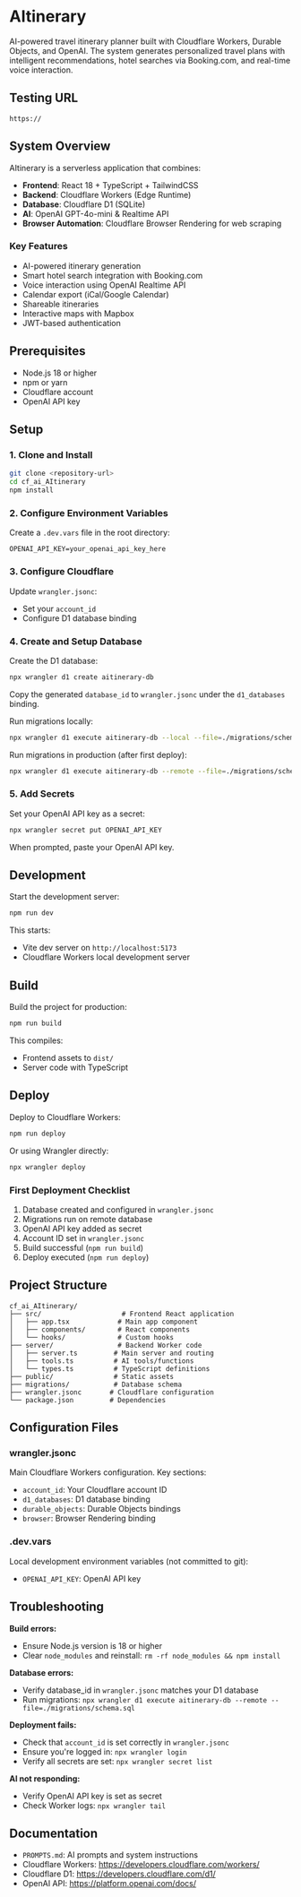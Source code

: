 # AItinerary

AI-powered travel itinerary planner built with Cloudflare Workers, Durable Objects, and OpenAI. The system generates personalized travel plans with intelligent recommendations, hotel searches via Booking.com, and real-time voice interaction.

## Testing URL
```
https://
```

## System Overview

AItinerary is a serverless application that combines:
- **Frontend**: React 18 + TypeScript + TailwindCSS
- **Backend**: Cloudflare Workers (Edge Runtime)
- **Database**: Cloudflare D1 (SQLite)
- **AI**: OpenAI GPT-4o-mini & Realtime API
- **Browser Automation**: Cloudflare Browser Rendering for web scraping

### Key Features
- AI-powered itinerary generation
- Smart hotel search integration with Booking.com
- Voice interaction using OpenAI Realtime API
- Calendar export (iCal/Google Calendar)
- Shareable itineraries
- Interactive maps with Mapbox
- JWT-based authentication

## Prerequisites

- Node.js 18 or higher
- npm or yarn
- Cloudflare account
- OpenAI API key

## Setup

### 1. Clone and Install

```bash
git clone <repository-url>
cd cf_ai_AItinerary
npm install
```

### 2. Configure Environment Variables

Create a `.dev.vars` file in the root directory:

```env
OPENAI_API_KEY=your_openai_api_key_here
```

### 3. Configure Cloudflare

Update `wrangler.jsonc`:
- Set your `account_id`
- Configure D1 database binding

### 4. Create and Setup Database

Create the D1 database:

```bash
npx wrangler d1 create aitinerary-db
```

Copy the generated `database_id` to `wrangler.jsonc` under the `d1_databases` binding.

Run migrations locally:

```bash
npx wrangler d1 execute aitinerary-db --local --file=./migrations/schema.sql
```

Run migrations in production (after first deploy):

```bash
npx wrangler d1 execute aitinerary-db --remote --file=./migrations/schema.sql
```

### 5. Add Secrets

Set your OpenAI API key as a secret:

```bash
npx wrangler secret put OPENAI_API_KEY
```

When prompted, paste your OpenAI API key.

## Development

Start the development server:

```bash
npm run dev
```

This starts:
- Vite dev server on `http://localhost:5173`
- Cloudflare Workers local development server

## Build

Build the project for production:

```bash
npm run build
```

This compiles:
- Frontend assets to `dist/`
- Server code with TypeScript

## Deploy

Deploy to Cloudflare Workers:

```bash
npm run deploy
```

Or using Wrangler directly:

```bash
npx wrangler deploy
```

### First Deployment Checklist

1. Database created and configured in `wrangler.jsonc`
2. Migrations run on remote database
3. OpenAI API key added as secret
4. Account ID set in `wrangler.jsonc`
5. Build successful (`npm run build`)
6. Deploy executed (`npm run deploy`)

## Project Structure

```
cf_ai_AItinerary/
├── src/                    # Frontend React application
│   ├── app.tsx            # Main app component
│   ├── components/        # React components
│   └── hooks/             # Custom hooks
├── server/                # Backend Worker code
│   ├── server.ts         # Main server and routing
│   ├── tools.ts          # AI tools/functions
│   └── types.ts          # TypeScript definitions
├── public/               # Static assets
├── migrations/           # Database schema
├── wrangler.jsonc       # Cloudflare configuration
└── package.json         # Dependencies
```

## Configuration Files

### wrangler.jsonc
Main Cloudflare Workers configuration. Key sections:
- `account_id`: Your Cloudflare account ID
- `d1_databases`: D1 database binding
- `durable_objects`: Durable Objects bindings
- `browser`: Browser Rendering binding

### .dev.vars
Local development environment variables (not committed to git):
- `OPENAI_API_KEY`: OpenAI API key

## Troubleshooting

**Build errors:**
- Ensure Node.js version is 18 or higher
- Clear `node_modules` and reinstall: `rm -rf node_modules && npm install`

**Database errors:**
- Verify database_id in `wrangler.jsonc` matches your D1 database
- Run migrations: `npx wrangler d1 execute aitinerary-db --remote --file=./migrations/schema.sql`

**Deployment fails:**
- Check that `account_id` is set correctly in `wrangler.jsonc`
- Ensure you're logged in: `npx wrangler login`
- Verify all secrets are set: `npx wrangler secret list`

**AI not responding:**
- Verify OpenAI API key is set as secret
- Check Worker logs: `npx wrangler tail`

## Documentation

- `PROMPTS.md`: AI prompts and system instructions
- Cloudflare Workers: https://developers.cloudflare.com/workers/
- Cloudflare D1: https://developers.cloudflare.com/d1/
- OpenAI API: https://platform.openai.com/docs/

